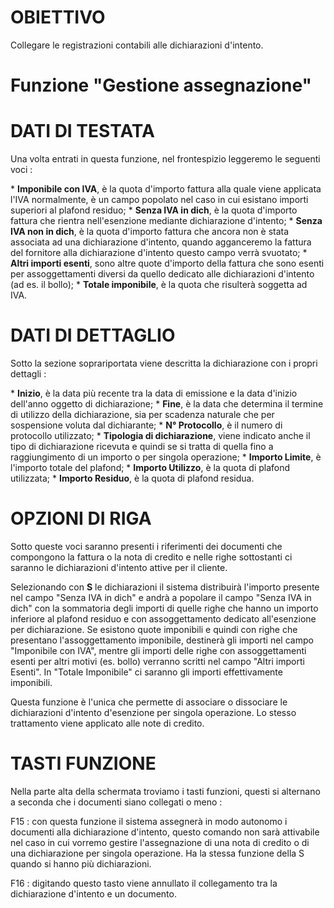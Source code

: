 # OBIETTIVO

Collegare le registrazioni contabili alle dichiarazioni d'intento.

# Funzione "Gestione assegnazione"

# DATI DI TESTATA

Una volta entrati in questa funzione, nel frontespizio leggeremo le seguenti voci : 

\* **Imponibile con IVA**, è la quota d'importo fattura alla quale viene applicata l'IVA normalmente, è un campo popolato nel caso in cui esistano importi superiori al plafond residuo;
\* **Senza IVA in dich**, è la quota d'importo fattura che rientra nell'esenzione mediante dichiarazione d'intento;
\* **Senza IVA non in dich**, è la quota d'importo fattura che ancora non è stata associata ad una dichiarazione d'intento, quando agganceremo la fattura del fornitore alla dichiarazione d'intento questo campo verrà svuotato;
\* **Altri importi esenti**, sono altre quote d'importo della fattura che sono esenti per assoggettamenti diversi da quello dedicato alle dichiarazioni d'intento (ad es. il bollo);
\* **Totale imponibile**, è la quota che risulterà soggetta ad IVA.


# DATI DI DETTAGLIO

Sotto la sezione soprariportata viene descritta la dichiarazione con i propri dettagli : 

\* **Inizio**, è la data più recente tra la data di emissione e la data d'inizio dell'anno oggetto di dichiarazione;
\* **Fine**, è la data che determina il termine di utilizzo della dichiarazione, sia per scadenza naturale che per sospensione voluta dal dichiarante;
\* **N° Protocollo**, è il numero di protocollo utilizzato;
\* **Tipologia di dichiarazione**, viene indicato anche il tipo di dichiarazione ricevuta e quindi se si tratta di quella fino a raggiungimento di un importo o per singola operazione;
\* **Importo Limite**, è l'importo totale del plafond;
\* **Importo Utilizzo**, è la quota di plafond utilizzata;
\* **Importo Residuo**, è la quota di plafond residua.




# OPZIONI DI RIGA

Sotto queste voci saranno presenti i riferimenti dei documenti che compongono la fattura o la nota di credito e nelle righe sottostanti ci saranno le dichiarazioni d'intento attive per il cliente.


Selezionando con **S** le dichiarazioni il sistema distribuirà l'importo presente nel campo "Senza IVA in dich" e andrà a popolare il campo "Senza IVA in dich" con la sommatoria degli importi di quelle righe che hanno un importo inferiore al plafond residuo e con assoggettamento dedicato all'esenzione per dichiarazione. Se esistono quote imponibili e quindi con righe che presentano l'assoggettamento imponibile, destinerà gli importi nel campo "Imponibile con IVA", mentre gli importi delle righe con assoggettamenti esenti per altri motivi (es. bollo) verranno scritti nel campo "Altri importi Esenti". In "Totale Imponibile" ci saranno gli importi effettivamente imponibili.

Questa funzione è l'unica che permette di associare o dissociare le dichiarazioni d'intento d'esenzione per singola operazione.
Lo stesso trattamento viene applicato alle note di credito.

# TASTI FUNZIONE

Nella parte alta della schermata troviamo i tasti funzioni, questi si alternano a seconda che i documenti siano collegati o meno : 

F15 :  con questa funzione il sistema assegnerà in modo autonomo i documenti alla dichiarazione d'intento, questo comando non sarà attivabile nel caso in cui vorremo gestire l'assegnazione di una nota di credito o di una dichiarazione per singola operazione. Ha la stessa funzione della S quando si hanno più dichiarazioni.

F16 :  digitando questo tasto viene annullato il collegamento tra la dichiarazione d'intento e un documento.

